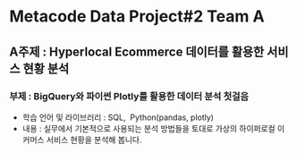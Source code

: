 # Metacode Data Project#2 Team A

## A주제 : Hyperlocal Ecommerce 데이터를 활용한 서비스 현황 분석 
### 부제 : BigQuery와 파이썬 Plotly를 활용한 데이터 분석 첫걸음
- 학습 언어 및 라이브러리 : SQL,  Python(pandas, plotly)
- 내용 : 실무에서 기본적으로 사용되는 분석 방법들을 토대로 가상의 하이퍼로컬 이커머스 서비스 현황을 분석해 봅니다.
